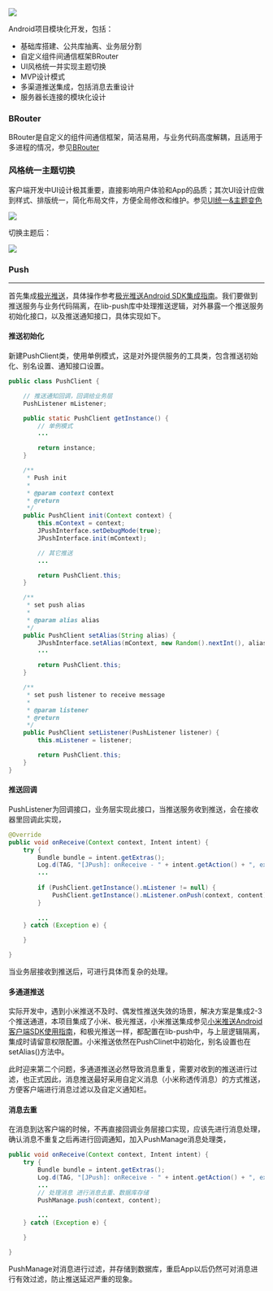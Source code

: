 ![](http://pic.blackist.top/android-modulize-logo-readme.png)

<!-- <h1 style="text-align:center"> Modulize </h1>  -->

Android项目模块化开发，包括：

- 基础库搭建、公共库抽离、业务层分割
- 自定义组件间通信框架BRouter
- UI风格统一并实现主题切换
- MVP设计模式
- 多渠道推送集成，包括消息去重设计
- 服务器长连接的模块化设计



### BRouter 

BRouter是自定义的组件间通信框架，简洁易用，与业务代码高度解耦，且适用于多进程的情况，参见[BRouter](https://github.com/blackist/BRouter)


### 风格统一主题切换

客户端开发中UI设计极其重要，直接影响用户体验和App的品质；其次UI设计应做到样式、排版统一，简化布局文件，方便全局修改和维护。参见[UI统一&主题变色](https://blackist.org/2019/03/21/android-modulize-ui-theme/)

![](http://pic.blackist.top/android-modulize-ui-theme-alertdialog-nal.png)

切换主题后：

![](http://pic.blackist.top/android-modulize-ui-theme-alertdialog.png)

### Push
---

首先集成[极光推送](https://www.jiguang.cn/)，具体操作参考[极光推送Android SDK集成指南](https://docs.jiguang.cn/jpush/client/Android/android_guide/)。我们要做到推送服务与业务代码隔离，在lib-push库中处理推送逻辑，对外暴露一个推送服务初始化接口，以及推送通知接口，具体实现如下。

#### 推送初始化

新建PushClient类，使用单例模式，这是对外提供服务的工具类，包含推送初始化、别名设置、通知接口设置。

``` java
public class PushClient {

	// 推送通知回调，回调给业务层
    PushListener mListener;

    public static PushClient getInstance() {
        // 单例模式
		...

        return instance;
    }

    /**
     * Push init
     *
     * @param context context
     * @return
     */
    public PushClient init(Context context) {
        this.mContext = context;
        JPushInterface.setDebugMode(true);
        JPushInterface.init(mContext);

		// 其它推送
		...

        return PushClient.this;
    }

    /**
     * set push alias
     *
     * @param alias alias
     */
    public PushClient setAlias(String alias) {
        JPushInterface.setAlias(mContext, new Random().nextInt(), alias);
        ...

        return PushClient.this;
    }

    /**
     * set push listener to receive message
     *
     * @param listener
     * @return
     */
    public PushClient setListener(PushListener listener) {
        this.mListener = listener;

        return PushClient.this;
    }
}

```

#### 推送回调

PushListener为回调接口，业务层实现此接口，当推送服务收到推送，会在接收器里回调此实现，

``` java
@Override
public void onReceive(Context context, Intent intent) {
    try {
        Bundle bundle = intent.getExtras();
        Log.d(TAG, "[JPush]: onReceive - " + intent.getAction() + ", extras: " + printBundle(bundle));
		...
        
        if (PushClient.getInstance().mListener != null) {
            PushClient.getInstance().mListener.onPush(context, content);
        }
        
		...
    } catch (Exception e) {

    }

}

```

当业务层接收到推送后，可进行具体而复杂的处理。

#### 多通道推送

实际开发中，遇到小米推送不及时、偶发性推送失效的场景，解决方案是集成2-3个推送通道，本项目集成了小米、极光推送，小米推送集成参见[小米推送Android客户端SDK使用指南](https://dev.mi.com/console/doc/detail?pId=41)，和极光推送一样，都配置在lib-push中，与上层逻辑隔离，集成时请留意权限配置。小米推送依然在PushClinet中初始化，别名设置也在setAlias()方法中。

此时迎来第二个问题，多通道推送必然导致消息重复，需要对收到的推送进行过滤，也正式因此，消息推送最好采用自定义消息（小米称透传消息）的方式推送，方便客户端进行消息过滤以及自定义通知栏。


#### 消息去重

在消息到达客户端的时候，不再直接回调业务层接口实现，应该先进行消息处理，确认消息不重复之后再进行回调通知，加入PushManage消息处理类，

``` java
public void onReceive(Context context, Intent intent) {
    try {
        Bundle bundle = intent.getExtras();
        Log.d(TAG, "[JPush]: onReceive - " + intent.getAction() + ", extras: " + printBundle(bundle));
		...
        // 处理消息 进行消息去重、数据库存储
        PushManage.push(context, content);
        
		...
    } catch (Exception e) {

    }

}

``` 

PushManage对消息进行过滤，并存储到数据库，重启App以后仍然可对消息进行有效过滤，防止推送延迟严重的现象。